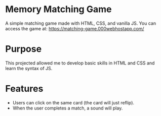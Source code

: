 # Memory Matching Game
A simple matching game made with HTML, CSS, and vanilla JS.
You can access the game at: https://matching-game.000webhostapp.com/

# Purpose
This projected allowed me to develop basic skills in HTML and CSS and learn the syntax of JS.

# Features
- Users can click on the same card (the card will just reflip).
- When the user completes a match, a sound will play.
